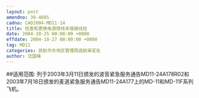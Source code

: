 ```yaml
---
layout: post
amendno: 39-4605
cadno: CAD2004-MD11-14
title: 检查和更换电源馈线末端接线柱
date: 2004-10-25 00:00:00 +0800
effdate: 2004-10-27 00:00:00 +0800
tag: MD11
categories: 民航华东地区管理局适航审定处
author: 沈国峰
---
```


##适用范围:
列于2003年3月11日颁发的波音紧急服务通告MD11-24A178R02和2003年7月18日颁发的麦道紧急服务通告MD11-24A177上的MD-11和MD-11F系列飞机。

